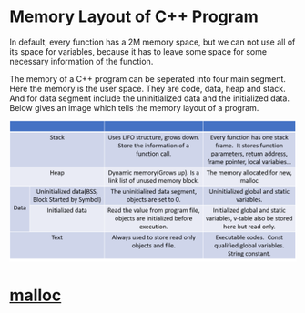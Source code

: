 # Memory Layout of C++ Program

In default, every function has a 2M memory space, but we can not use all of its space for variables, because it has to leave some space for some necessary information of the function.

The memory of a C++ program can be seperated into four main segment. Here the memory is the user space. They are code, data, heap and stack. And for data segment include the uninitialized data and the initialized data. Below gives an image which tells the memory layout of a program.

![image](https://github.com/DYTLDSH/C/blob/main/figs/memory_layout.png)

# [malloc](http://luodw.cc/2016/02/17/malloc/)
